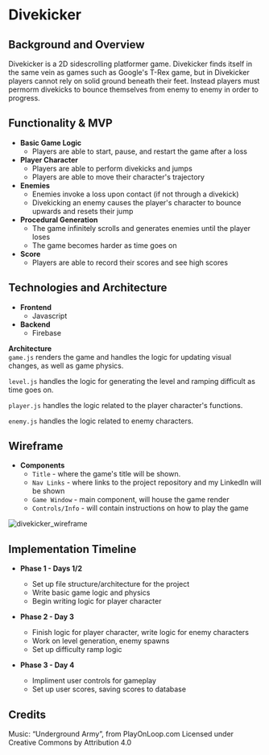 # Divekicker

## Background and Overview  
Divekicker is a 2D sidescrolling platformer game. Divekicker finds itself in the same vein as games such as Google's T-Rex game, but in Divekicker players cannot rely on solid ground beneath their feet. Instead players must permorm divekicks to bounce themselves from enemy to enemy in order to progress.
  
## Functionality & MVP  
 * **Basic Game Logic**
   * Players are able to start, pause, and restart the game after a loss
 * **Player Character**
   * Players are able to perform divekicks and jumps
   * Players are able to move their character's trajectory
 * **Enemies**
   * Enemies invoke a loss upon contact (if not through a divekick)
   * Divekicking an enemy causes the player's character to bounce upwards and resets their jump
 * **Procedural Generation**
   * The game infinitely scrolls and generates enemies until the player loses
   * The game becomes harder as time goes on
 * **Score**
   * Players are able to record their scores and see high scores
  
## Technologies and Architecture 
* **Frontend**  
   * Javascript
* **Backend**  
   * Firebase
   
**Architecture**  
`game.js` renders the game and handles the logic for updating visual changes, as well as game physics.  
  
`level.js` handles the logic for generating the level and ramping difficult as time goes on.  
  
`player.js` handles the logic related to the player character's functions.  
  
`enemy.js` handles the logic related to enemy characters.  
  
## Wireframe  
  * **Components**
    * `Title` - where the game's title will be shown.  
    * `Nav Links` - where links to the project repository and my LinkedIn will be shown
    * `Game Window` - main component, will house the game render
    * `Controls/Info` - will contain instructions on how to play the game  
  
![divekicker_wireframe](https://user-images.githubusercontent.com/56734437/80316819-f499ff80-87cd-11ea-92f1-8c638225e754.png)
  
## Implementation Timeline  
* **Phase 1 - Days 1/2**
  * Set up file structure/architecture for the project
  * Write basic game logic and physics
  * Begin writing logic for player character
   
* **Phase 2 - Day 3**
  * Finish logic for player character, write logic for enemy characters
  * Work on level generation, enemy spawns
  * Set up difficulty ramp logic
  
* **Phase 3 - Day 4**
  * Impliment user controls for gameplay
  * Set up user scores, saving scores to database  
  
## Credits  
Music: “Underground Army”, from PlayOnLoop.com
Licensed under Creative Commons by Attribution 4.0
